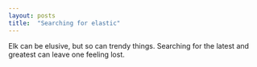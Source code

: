 ```yaml
---
layout: posts
title:  "Searching for elastic"
---
```


Elk can be elusive, but so can trendy things. Searching for the latest and greatest can leave one feeling lost.

